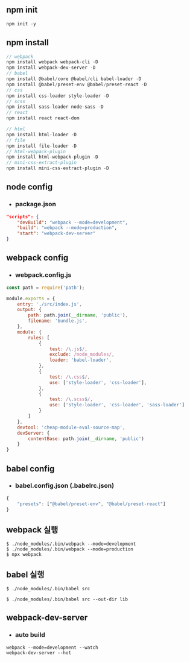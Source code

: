 ## npm init
```javascript
npm init -y
```

## npm install
```javascript
// webpack
npm install webpack webpack-cli -D
npm install webpack-dev-server -D
// babel
npm install @babel/core @babel/cli babel-loader -D
npm install @babel/preset-env @babel/preset-react -D
// css
npm install css-loader style-loader -D
// scss
npm install sass-loader node-sass -D
// react
npm install react react-dom

// html
npm install html-loader -D
// file
npm install file-loader -D
// html-webpack-plugin
npm install html-webpack-plugin -D
// mini-css-extract-plugin
npm install mini-css-extract-plugin -D
```

## node config
- ### package.json
```json
"scripts": {
    "devBuild": "webpack --mode=development",
    "build": "webpack --mode=production",
    "start": "webpack-dev-server"
}
```

## webpack config
- ### webpack.config.js
```javascript
const path = require('path');

module.exports = {
    entry: './src/index.js',
    output: {
        path: path.join(__dirname, 'public'),
        filename: 'bundle.js',
    },
    module: {
        rules: [
            {
                test: /\.js$/,
                exclude: /node_modules/,
                loader: 'babel-loader',
            },
            {
                test: /\.css$/,
                use: ['style-loader', 'css-loader'],
            },
            {
                test: /\.scss$/,
                use: ['style-loader', 'css-loader', 'sass-loader']
            }
        ]
    },
    devtool: 'cheap-module-eval-source-map',
    devServer: {
        contentBase: path.join(__dirname, 'public')
    }
}
```

## babel config
- ### babel.config.json (.babelrc.json)
```javascript
{
    "presets": ["@babel/preset-env", "@babel/preset-react"]
}
```

## webpack 실행
```
$ ./node_modules/.bin/webpack --mode=development
$ ./node_modules/.bin/webpack --mode=production
$ npx webpack
```

## babel 실행
```
$ ./node_modules/.bin/babel src

$ ./node_modules/.bin/babel src --out-dir lib
```

## webpack-dev-server
- ### auto build
```
webpack --mode=development --watch
webpack-dev-server --hot
```
